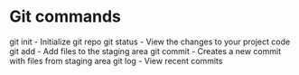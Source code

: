 # Git commands

git init - Initialize git repo
git status - View the changes to your project code
git add - Add files to the staging area
git commit - Creates a new commit with files from staging area
git log - View recent commits